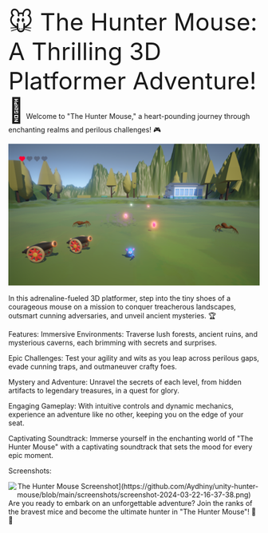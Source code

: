<span style="font-size: 36pt;">🐭 The Hunter Mouse: A Thrilling 3D Platformer Adventure! 🌟</span>
Welcome to "The Hunter Mouse," a heart-pounding journey through enchanting realms and perilous challenges! 🎮
<div align="center">
  <img src="https://github.com/Aydhiny/unity-hunter-mouse/blob/main/screenshots/screenshot-2024-03-22-16-37-58.png" alt="The Hunter Mouse Screenshot">
</div>

In this adrenaline-fueled 3D platformer, step into the tiny shoes of a courageous mouse on a mission to conquer treacherous landscapes, outsmart cunning adversaries, and unveil ancient mysteries. 🏆

Features:
Immersive Environments: Traverse lush forests, ancient ruins, and mysterious caverns, each brimming with secrets and surprises.

Epic Challenges: Test your agility and wits as you leap across perilous gaps, evade cunning traps, and outmaneuver crafty foes.

Mystery and Adventure: Unravel the secrets of each level, from hidden artifacts to legendary treasures, in a quest for glory.

Engaging Gameplay: With intuitive controls and dynamic mechanics, experience an adventure like no other, keeping you on the edge of your seat.

Captivating Soundtrack: Immerse yourself in the enchanting world of "The Hunter Mouse" with a captivating soundtrack that sets the mood for every epic moment.

Screenshots:
<div align="center">
  <img src="[https://github.com/Aydhiny/unity-hunter-mouse/blob/main/screenshots/screenshot-2024-03-22-16-37-58.png" alt="The Hunter Mouse Screenshot](https://github.com/Aydhiny/unity-hunter-mouse/blob/main/screenshots/screenshot-2024-03-22-16-37-38.png)">
</div>
Are you ready to embark on an unforgettable adventure? Join the ranks of the bravest mice and become the ultimate hunter in "The Hunter Mouse"! 🧀✨
